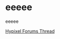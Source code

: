 # eeeee
eeeee

[Hypixel Forums Thread](https://hypixel.net/threads/forge-1-8-1-8-9-eeeee-mod.4162504)
